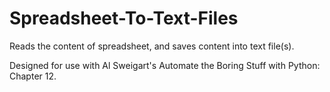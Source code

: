 # Spreadsheet-To-Text-Files

Reads the content of spreadsheet, and saves content into text file(s).

Designed for use with Al Sweigart's Automate the Boring Stuff with Python: Chapter 12.